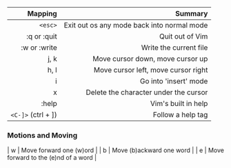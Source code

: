 | Mapping                 | Summary |
| -----------:            | -----------:|
| `<esc>`                 | Exit out os any mode back into normal mode |
| :q or :quit             | Quit out of Vim |
| :w or :write            | Write the current file |
| j, k                    | Move cursor down, move cursor up |
| h, l                    | Move cursor left, move cursor right |
| i                       | Go into 'insert' mode |
| x                       | Delete the character under the cursor |
| :help                   | Vim's built in help |
| `<C-]>` (ctrl + ])      | Follow a help tag |

### Motions and Moving
| w                       | Move forward one (w)ord |
| b                       | Move (b)ackward one word |
| e                       | Move forward to the (e)nd of a word |
